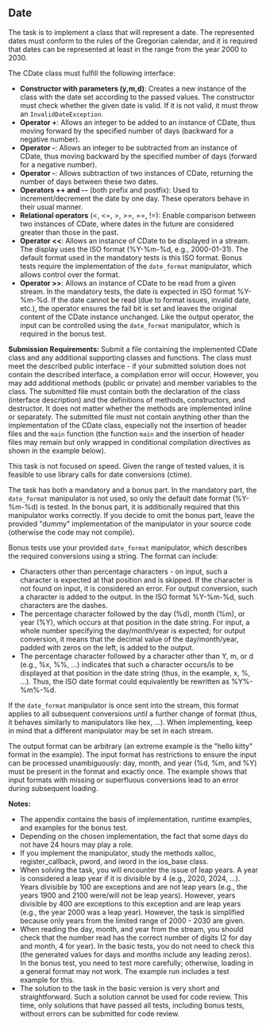 ## Date

The task is to implement a class that will represent a date. The represented dates must conform to the rules of the Gregorian calendar, and it is required that dates can be represented at least in the range from the year 2000 to 2030.

The CDate class must fulfill the following interface:

- **Constructor with parameters (y,m,d)**: Creates a new instance of the class with the date set according to the passed values. The constructor must check whether the given date is valid. If it is not valid, it must throw an `InvalidDateException`.
- **Operator +**: Allows an integer to be added to an instance of CDate, thus moving forward by the specified number of days (backward for a negative number).
- **Operator -**: Allows an integer to be subtracted from an instance of CDate, thus moving backward by the specified number of days (forward for a negative number).
- **Operator -**: Allows subtraction of two instances of CDate, returning the number of days between these two dates.
- **Operators ++ and --** (both prefix and postfix): Used to increment/decrement the date by one day. These operators behave in their usual manner.
- **Relational operators** (<, <=, >, >=, ==, !=): Enable comparison between two instances of CDate, where dates in the future are considered greater than those in the past.
- **Operator <<**: Allows an instance of CDate to be displayed in a stream. The display uses the ISO format (%Y-%m-%d, e.g., 2000-01-31). The default format used in the mandatory tests is this ISO format. Bonus tests require the implementation of the `date_format` manipulator, which allows control over the format.
- **Operator >>**: Allows an instance of CDate to be read from a given stream. In the mandatory tests, the date is expected in ISO format %Y-%m-%d. If the date cannot be read (due to format issues, invalid date, etc.), the operator ensures the fail bit is set and leaves the original content of the CDate instance unchanged. Like the output operator, the input can be controlled using the `date_format` manipulator, which is required in the bonus test.

**Submission Requirements:**
Submit a file containing the implemented CDate class and any additional supporting classes and functions. The class must meet the described public interface - if your submitted solution does not contain the described interface, a compilation error will occur. However, you may add additional methods (public or private) and member variables to the class. The submitted file must contain both the declaration of the class (interface description) and the definitions of methods, constructors, and destructor. It does not matter whether the methods are implemented inline or separately. The submitted file must not contain anything other than the implementation of the CDate class, especially not the insertion of header files and the `main` function (the function `main` and the insertion of header files may remain but only wrapped in conditional compilation directives as shown in the example below).

This task is not focused on speed. Given the range of tested values, it is feasible to use library calls for date conversions (ctime).

The task has both a mandatory and a bonus part. In the mandatory part, the `date_format` manipulator is not used, so only the default date format (%Y-%m-%d) is tested. In the bonus part, it is additionally required that this manipulator works correctly. If you decide to omit the bonus part, leave the provided "dummy" implementation of the manipulator in your source code (otherwise the code may not compile).

Bonus tests use your provided `date_format` manipulator, which describes the required conversions using a string. The format can include:

- Characters other than percentage characters - on input, such a character is expected at that position and is skipped. If the character is not found on input, it is considered an error. For output conversion, such a character is added to the output. In the ISO format %Y-%m-%d, such characters are the dashes.
- The percentage character followed by the day (%d), month (%m), or year (%Y), which occurs at that position in the date string. For input, a whole number specifying the day/month/year is expected; for output conversion, it means that the decimal value of the day/month/year, padded with zeros on the left, is added to the output.
- The percentage character followed by a character other than Y, m, or d (e.g., %x, %%, ...) indicates that such a character occurs/is to be displayed at that position in the date string (thus, in the example, x, %, ...). Thus, the ISO date format could equivalently be rewritten as %Y%-%m%-%d.

If the `date_format` manipulator is once sent into the stream, this format applies to all subsequent conversions until a further change of format (thus, it behaves similarly to manipulators like hex, ...). When implementing, keep in mind that a different manipulator may be set in each stream.

The output format can be arbitrary (an extreme example is the "hello kitty" format in the example). The input format has restrictions to ensure the input can be processed unambiguously: day, month, and year (%d, %m, and %Y) must be present in the format and exactly once. The example shows that input formats with missing or superfluous conversions lead to an error during subsequent loading.

**Notes:**
- The appendix contains the basis of implementation, runtime examples, and examples for the bonus test.
- Depending on the chosen implementation, the fact that some days do not have 24 hours may play a role.
- If you implement the manipulator, study the methods xalloc, register_callback, pword, and iword in the ios_base class.
- When solving the task, you will encounter the issue of leap years. A year is considered a leap year if it is divisible by 4 (e.g., 2020, 2024, ...). Years divisible by 100 are exceptions and are not leap years (e.g., the years 1900 and 2100 were/will not be leap years). However, years divisible by 400 are exceptions to this exception and are leap years (e.g., the year 2000 was a leap year). However, the task is simplified because only years from the limited range of 2000 - 2030 are given.
- When reading the day, month, and year from the stream, you should check that the number read has the correct number of digits (2 for day and month, 4 for year). In the basic tests, you do not need to check this (the generated values for days and months include any leading zeros). In the bonus test, you need to test more carefully; otherwise, loading in a general format may not work. The example run includes a test example for this.
- The solution to the task in the basic version is very short and straightforward. Such a solution cannot be used for code review. This time, only solutions that have passed all tests, including bonus tests, without errors can be submitted for code review.
